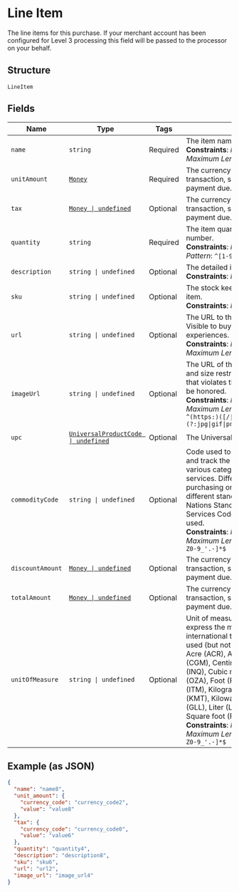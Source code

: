 
# Line Item

The line items for this purchase. If your merchant account has been configured for Level 3 processing this field will be passed to the processor on your behalf.

## Structure

`LineItem`

## Fields

| Name | Type | Tags | Description |
|  --- | --- | --- | --- |
| `name` | `string` | Required | The item name or title.<br>**Constraints**: *Minimum Length*: `1`, *Maximum Length*: `127` |
| `unitAmount` | [`Money`](../../doc/models/money.md) | Required | The currency and amount for a financial transaction, such as a balance or payment due. |
| `tax` | [`Money \| undefined`](../../doc/models/money.md) | Optional | The currency and amount for a financial transaction, such as a balance or payment due. |
| `quantity` | `string` | Required | The item quantity. Must be a whole number.<br>**Constraints**: *Maximum Length*: `10`, *Pattern*: `^[1-9][0-9]{0,9}$` |
| `description` | `string \| undefined` | Optional | The detailed item description.<br>**Constraints**: *Maximum Length*: `127` |
| `sku` | `string \| undefined` | Optional | The stock keeping unit (SKU) for the item.<br>**Constraints**: *Maximum Length*: `127` |
| `url` | `string \| undefined` | Optional | The URL to the item being purchased. Visible to buyer and used in buyer experiences.<br>**Constraints**: *Minimum Length*: `1`, *Maximum Length*: `2048` |
| `imageUrl` | `string \| undefined` | Optional | The URL of the item's image. File type and size restrictions apply. An image that violates these restrictions will not be honored.<br>**Constraints**: *Minimum Length*: `1`, *Maximum Length*: `2048`, *Pattern*: `^(https:)([/\|.\|\w\|\s\|-])*\.(?:jpg\|gif\|png\|jpeg\|JPG\|GIF\|PNG\|JPEG)` |
| `upc` | [`UniversalProductCode \| undefined`](../../doc/models/universal-product-code.md) | Optional | The Universal Product Code of the item. |
| `commodityCode` | `string \| undefined` | Optional | Code used to classify items purchased and track the total amount spent across various categories of products and services. Different corporate purchasing organizations may use different standards, but the United Nations Standard Products and Services Code (UNSPSC) is frequently used.<br>**Constraints**: *Minimum Length*: `1`, *Maximum Length*: `12`, *Pattern*: `^[a-zA-Z0-9_'.-]*$` |
| `discountAmount` | [`Money \| undefined`](../../doc/models/money.md) | Optional | The currency and amount for a financial transaction, such as a balance or payment due. |
| `totalAmount` | [`Money \| undefined`](../../doc/models/money.md) | Optional | The currency and amount for a financial transaction, such as a balance or payment due. |
| `unitOfMeasure` | `string \| undefined` | Optional | Unit of measure is a standard used to express the magnitude of a quantity in international trade. Most commonly used (but not limited to) examples are: Acre (ACR), Ampere (AMP), Centigram (CGM), Centimetre (CMT), Cubic inch (INQ), Cubic metre (MTQ), Fluid ounce (OZA), Foot (FOT), Hour (HUR), Item (ITM), Kilogram (KGM), Kilometre (KMT), Kilowatt (KWT), Liquid gallon (GLL), Liter (LTR), Pounds (LBS), Square foot (FTK).<br>**Constraints**: *Minimum Length*: `1`, *Maximum Length*: `12`, *Pattern*: `^[a-zA-Z0-9_'.-]*$` |

## Example (as JSON)

```json
{
  "name": "name8",
  "unit_amount": {
    "currency_code": "currency_code2",
    "value": "value8"
  },
  "tax": {
    "currency_code": "currency_code0",
    "value": "value6"
  },
  "quantity": "quantity4",
  "description": "description8",
  "sku": "sku6",
  "url": "url2",
  "image_url": "image_url4"
}
```

